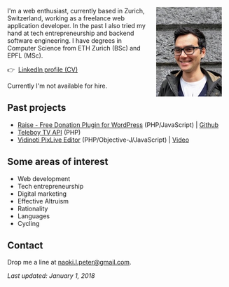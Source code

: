 <picture>
 <source srcset="https://raw.githubusercontent.com/naokipeter/naokipeter.github.io/master/assets/naoki.jpg" media="(min-width: 768px)">
 <img src="https://raw.githubusercontent.com/naokipeter/naokipeter.github.io/master/assets/naoki_sm.jpg" alt="Naoki Peter" align="right" style="margin: 1em">
</picture>

I'm a web enthusiast, currently based in Zurich, Switzerland, working as a freelance web application developer. In the past I also tried my hand at tech entrepreneurship and backend software engineering. I have degrees in Computer Science from ETH Zurich (BSc) and EPFL (MSc).

👉&nbsp;&nbsp;[LinkedIn profile (CV)](https://www.linkedin.com/in/naokipeter/)

Currently I'm not available for hire.

## Past projects
- [Raise - Free Donation Plugin for WordPress](https://ea-foundation.org/donate/) (PHP/JavaScript) &#124; [Github](https://github.com/ea-foundation/raise)
- [Teleboy TV API](http://www.teleboy.ch/) (PHP)
- [Vidinoti PixLive Editor](https://armanager.vidinoti.com/) (PHP/Objective-J/JavaScript) &#124; [Video](https://www.youtube.com/watch?v=dHTm1JAOaFw)

## Some areas of interest
- Web development
- Tech entrepreneurship
- Digital marketing
- Effective Altruism
- Rationality
- Languages
- Cycling

## Contact
Drop me a line at [naoki.l.peter@gmail.com](mailto:naoki.l.peter@gmail.com).

_Last updated: January 1, 2018_
